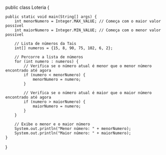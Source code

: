 public class Loteria {

    public static void main(String[] args) {
        int menorNumero = Integer.MAX_VALUE; // Começa com o maior valor possível
        int maiorNumero = Integer.MIN_VALUE; // Começa com o menor valor possível

        // Lista de números da Tais
        int[] numeros = {15, 8, 90, 75, 102, 6, 2};

        // Percorre a lista de números
        for (int numero : numeros) {
            // Verifica se o número atual é menor que o menor número encontrado até agora
            if (numero < menorNumero) {
                menorNumero = numero;
            }

            // Verifica se o número atual é maior que o maior número encontrado até agora
            if (numero > maiorNumero) {
                maiorNumero = numero;
            }
        }

        // Exibe o menor e o maior número
        System.out.println("Menor número: " + menorNumero);
        System.out.println("Maior número: " + maiorNumero);
    }
}
